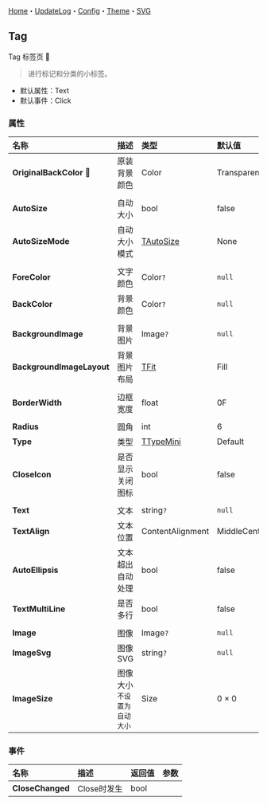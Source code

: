 ﻿[Home](../Home.md)・[UpdateLog](../UpdateLog.md)・[Config](../Config.md)・[Theme](../Theme.md)・[SVG](../SVG.md)

## Tag

Tag 标签页 👚

> 进行标记和分类的小标签。

- 默认属性：Text
- 默认事件：Click

### 属性

名称 | 描述 | 类型 | 默认值 |
:--|:--|:--|:--|
**OriginalBackColor** 🔴 | 原装背景颜色 | Color | Transparent |
||||
**AutoSize** | 自动大小 | bool | false |
**AutoSizeMode** | 自动大小模式 | [TAutoSize](Enum#tautosize) | None |
||||
**ForeColor** | 文字颜色 | Color`?` | `null` |
**BackColor** | 背景颜色 | Color`?` | `null` |
||||
**BackgroundImage** | 背景图片 | Image`?` | `null` |
**BackgroundImageLayout** | 背景图片布局 | [TFit](Enum#tfit) | Fill |
||||
**BorderWidth** | 边框宽度 | float | 0F |
||||
**Radius** | 圆角 | int | 6 |
**Type** | 类型 | [TTypeMini](Enum#ttypemini) | Default |
**CloseIcon** | 是否显示关闭图标 | bool | false |
||||
**Text** | 文本 | string`?` | `null` |
**TextAlign** | 文本位置 | ContentAlignment | MiddleCenter |
**AutoEllipsis** | 文本超出自动处理 | bool | false |
**TextMultiLine** | 是否多行 | bool | false |
||||
**Image** | 图像 | Image`?` | `null` |
**ImageSvg** | 图像SVG | string`?` | `null` |
**ImageSize** | 图像大小 `不设置为自动大小` | Size | 0 × 0 |

### 事件

名称 | 描述 | 返回值 | 参数 |
:--|:--|:--|:--|
**CloseChanged** | Close时发生 | bool ||